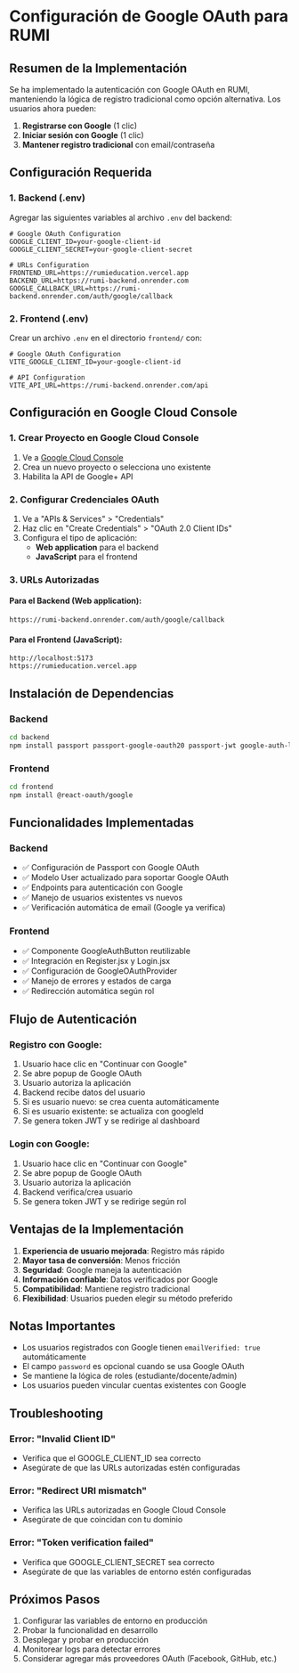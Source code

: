 # Configuración de Google OAuth para RUMI

## Resumen de la Implementación

Se ha implementado la autenticación con Google OAuth en RUMI, manteniendo la lógica de registro tradicional como opción alternativa. Los usuarios ahora pueden:

1. **Registrarse con Google** (1 clic)
2. **Iniciar sesión con Google** (1 clic)
3. **Mantener registro tradicional** con email/contraseña

## Configuración Requerida

### 1. Backend (.env)

Agregar las siguientes variables al archivo `.env` del backend:

```env
# Google OAuth Configuration
GOOGLE_CLIENT_ID=your-google-client-id
GOOGLE_CLIENT_SECRET=your-google-client-secret

# URLs Configuration
FRONTEND_URL=https://rumieducation.vercel.app
BACKEND_URL=https://rumi-backend.onrender.com
GOOGLE_CALLBACK_URL=https://rumi-backend.onrender.com/auth/google/callback
```

### 2. Frontend (.env)

Crear un archivo `.env` en el directorio `frontend/` con:

```env
# Google OAuth Configuration
VITE_GOOGLE_CLIENT_ID=your-google-client-id

# API Configuration
VITE_API_URL=https://rumi-backend.onrender.com/api
```

## Configuración en Google Cloud Console

### 1. Crear Proyecto en Google Cloud Console

1. Ve a [Google Cloud Console](https://console.cloud.google.com/)
2. Crea un nuevo proyecto o selecciona uno existente
3. Habilita la API de Google+ API

### 2. Configurar Credenciales OAuth

1. Ve a "APIs & Services" > "Credentials"
2. Haz clic en "Create Credentials" > "OAuth 2.0 Client IDs"
3. Configura el tipo de aplicación:
   - **Web application** para el backend
   - **JavaScript** para el frontend

### 3. URLs Autorizadas

#### Para el Backend (Web application):
```
https://rumi-backend.onrender.com/auth/google/callback
```

#### Para el Frontend (JavaScript):
```
http://localhost:5173
https://rumieducation.vercel.app
```

## Instalación de Dependencias

### Backend
```bash
cd backend
npm install passport passport-google-oauth20 passport-jwt google-auth-library
```

### Frontend
```bash
cd frontend
npm install @react-oauth/google
```

## Funcionalidades Implementadas

### Backend
- ✅ Configuración de Passport con Google OAuth
- ✅ Modelo User actualizado para soportar Google OAuth
- ✅ Endpoints para autenticación con Google
- ✅ Manejo de usuarios existentes vs nuevos
- ✅ Verificación automática de email (Google ya verifica)

### Frontend
- ✅ Componente GoogleAuthButton reutilizable
- ✅ Integración en Register.jsx y Login.jsx
- ✅ Configuración de GoogleOAuthProvider
- ✅ Manejo de errores y estados de carga
- ✅ Redirección automática según rol

## Flujo de Autenticación

### Registro con Google:
1. Usuario hace clic en "Continuar con Google"
2. Se abre popup de Google OAuth
3. Usuario autoriza la aplicación
4. Backend recibe datos del usuario
5. Si es usuario nuevo: se crea cuenta automáticamente
6. Si es usuario existente: se actualiza con googleId
7. Se genera token JWT y se redirige al dashboard

### Login con Google:
1. Usuario hace clic en "Continuar con Google"
2. Se abre popup de Google OAuth
3. Usuario autoriza la aplicación
4. Backend verifica/crea usuario
5. Se genera token JWT y se redirige según rol

## Ventajas de la Implementación

1. **Experiencia de usuario mejorada**: Registro más rápido
2. **Mayor tasa de conversión**: Menos fricción
3. **Seguridad**: Google maneja la autenticación
4. **Información confiable**: Datos verificados por Google
5. **Compatibilidad**: Mantiene registro tradicional
6. **Flexibilidad**: Usuarios pueden elegir su método preferido

## Notas Importantes

- Los usuarios registrados con Google tienen `emailVerified: true` automáticamente
- El campo `password` es opcional cuando se usa Google OAuth
- Se mantiene la lógica de roles (estudiante/docente/admin)
- Los usuarios pueden vincular cuentas existentes con Google

## Troubleshooting

### Error: "Invalid Client ID"
- Verifica que el GOOGLE_CLIENT_ID sea correcto
- Asegúrate de que las URLs autorizadas estén configuradas

### Error: "Redirect URI mismatch"
- Verifica las URLs autorizadas en Google Cloud Console
- Asegúrate de que coincidan con tu dominio

### Error: "Token verification failed"
- Verifica que GOOGLE_CLIENT_SECRET sea correcto
- Asegúrate de que las variables de entorno estén configuradas

## Próximos Pasos

1. Configurar las variables de entorno en producción
2. Probar la funcionalidad en desarrollo
3. Desplegar y probar en producción
4. Monitorear logs para detectar errores
5. Considerar agregar más proveedores OAuth (Facebook, GitHub, etc.) 